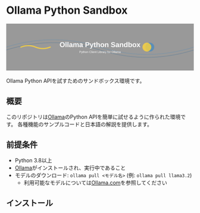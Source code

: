 # Ollama Python Sandbox

<div align="center">
  <img src="./assets/header.svg" alt="Ollama Python Sandbox Header" width="1280" />
</div>

Ollama Python APIを試すためのサンドボックス環境です。

## 概要

このリポジトリは[Ollama](https://github.com/ollama/ollama)のPython APIを簡単に試せるように作られた環境です。
各種機能のサンプルコードと日本語の解説を提供します。

## 前提条件

- Python 3.8以上
- [Ollama](https://ollama.com/download)がインストールされ、実行中であること
- モデルのダウンロード: `ollama pull <モデル名>` (例: `ollama pull llama3.2`)
  - 利用可能なモデルについては[Ollama.com](https://ollama.com/search)を参照してください

## インストール

